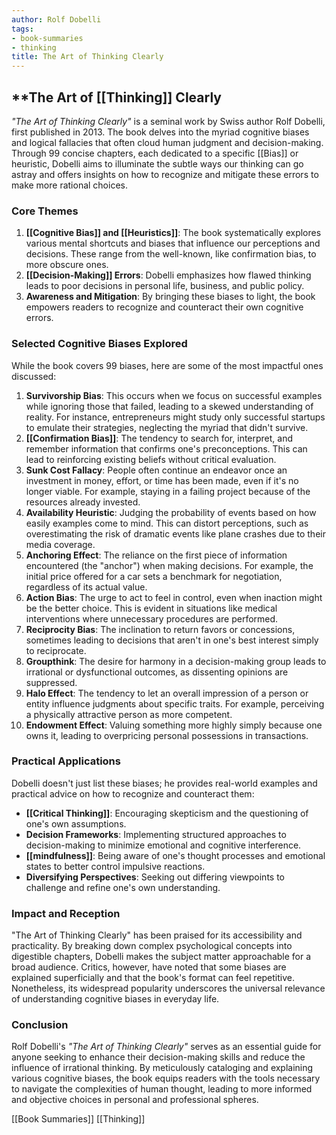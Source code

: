 ```yaml
---
author: Rolf Dobelli
tags:
- book-summaries
- thinking
title: The Art of Thinking Clearly
---
```


## **The Art of [[Thinking]] Clearly

_"The Art of Thinking Clearly"_ is a seminal work by Swiss author Rolf Dobelli, first published in 2013. The book delves into the myriad cognitive biases and logical fallacies that often cloud human judgment and decision-making. Through 99 concise chapters, each dedicated to a specific [[Bias]] or heuristic, Dobelli aims to illuminate the subtle ways our thinking can go astray and offers insights on how to recognize and mitigate these errors to make more rational choices.

### **Core Themes**

1. **[[Cognitive Bias]] and [[Heuristics]]**: The book systematically explores various mental shortcuts and biases that influence our perceptions and decisions. These range from the well-known, like confirmation bias, to more obscure ones.
2. **[[Decision-Making]] Errors**: Dobelli emphasizes how flawed thinking leads to poor decisions in personal life, business, and public policy.
3. **Awareness and Mitigation**: By bringing these biases to light, the book empowers readers to recognize and counteract their own cognitive errors.

### **Selected Cognitive Biases Explored**

While the book covers 99 biases, here are some of the most impactful ones discussed:

1. **Survivorship Bias**: This occurs when we focus on successful examples while ignoring those that failed, leading to a skewed understanding of reality. For instance, entrepreneurs might study only successful startups to emulate their strategies, neglecting the myriad that didn't survive.
2. **[[Confirmation Bias]]**: The tendency to search for, interpret, and remember information that confirms one's preconceptions. This can lead to reinforcing existing beliefs without critical evaluation.
3. **Sunk Cost Fallacy**: People often continue an endeavor once an investment in money, effort, or time has been made, even if it's no longer viable. For example, staying in a failing project because of the resources already invested.
4. **Availability Heuristic**: Judging the probability of events based on how easily examples come to mind. This can distort perceptions, such as overestimating the risk of dramatic events like plane crashes due to their media coverage.
5. **Anchoring Effect**: The reliance on the first piece of information encountered (the "anchor") when making decisions. For example, the initial price offered for a car sets a benchmark for negotiation, regardless of its actual value.
6. **Action Bias**: The urge to act to feel in control, even when inaction might be the better choice. This is evident in situations like medical interventions where unnecessary procedures are performed.
7. **Reciprocity Bias**: The inclination to return favors or concessions, sometimes leading to decisions that aren't in one's best interest simply to reciprocate.
8. **Groupthink**: The desire for harmony in a decision-making group leads to irrational or dysfunctional outcomes, as dissenting opinions are suppressed.
9. **Halo Effect**: The tendency to let an overall impression of a person or entity influence judgments about specific traits. For example, perceiving a physically attractive person as more competent.
10. **Endowment Effect**: Valuing something more highly simply because one owns it, leading to overpricing personal possessions in transactions.

### **Practical Applications**

Dobelli doesn't just list these biases; he provides real-world examples and practical advice on how to recognize and counteract them:

- **[[Critical Thinking]]**: Encouraging skepticism and the questioning of one's own assumptions.
- **Decision Frameworks**: Implementing structured approaches to decision-making to minimize emotional and cognitive interference.
- **[[mindfulness]]**: Being aware of one's thought processes and emotional states to better control impulsive reactions.
- **Diversifying Perspectives**: Seeking out differing viewpoints to challenge and refine one's own understanding.

### **Impact and Reception**

"The Art of Thinking Clearly" has been praised for its accessibility and practicality. By breaking down complex psychological concepts into digestible chapters, Dobelli makes the subject matter approachable for a broad audience. Critics, however, have noted that some biases are explained superficially and that the book's format can feel repetitive. Nonetheless, its widespread popularity underscores the universal relevance of understanding cognitive biases in everyday life.

### **Conclusion**

Rolf Dobelli's _"The Art of Thinking Clearly"_ serves as an essential guide for anyone seeking to enhance their decision-making skills and reduce the influence of irrational thinking. By meticulously cataloging and explaining various cognitive biases, the book equips readers with the tools necessary to navigate the complexities of human thought, leading to more informed and objective choices in personal and professional spheres.

[[Book Summaries]]   [[Thinking]]